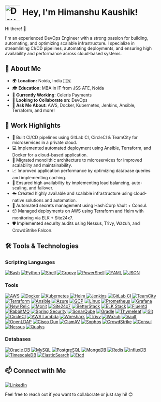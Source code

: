 # <img src="https://www.kindpng.com/picc/m/112-1127767_devops-logo-png-transparent-png.png" alt="DevOps Logo" width="50" style="vertical-align: middle;"> Hey, I'm Himanshu Kaushik!
Hi there! 👋

I'm an experienced DevOps Engineer with a strong passion for building, automating, and optimizing scalable infrastructure. I specialize in streamlining CI/CD pipelines, automating deployments, and ensuring high availability and performance across cloud-based systems.

## 🚀 About Me

- 🌍 **Location:** Noida, India 🇮🇳
- 🎓 **Education:** MBA in IT from JSS ATE, Noida
- 💼 **Currently Working:** Celeris Payments
- 🌱 **Looking to Collaborate on:** DevOps
- 💬 **Ask Me About:** AWS, Docker, Kubernetes, Jenkins, Ansible, Terraform, and more!

## 💼 Work Highlights

- 🚀 Built CI/CD pipelines using GitLab CI, CircleCI & TeamCity for microservices in a private cloud.
- 💻 Implemented automated deployment using Ansible, Terraform, and Docker for a cloud-based application.
- 🔄 Migrated monolithic architecture to microservices for improved scalability and maintainability.
- 📈 Improved application performance by optimizing database queries and implementing caching.
- 🚫 Ensured high availability by implementing load balancing, auto-scaling, and failover.
- ☁️ Created highly available and scalable infrastructure using cloud-native solutions and automation.
- 🔐 Automated secrets management using HashiCorp Vault + Consul.
- 📦 Managed deployments on AWS using Terraform and Helm with monitoring via ELK + Site24x7.
- 🛡️ Implemented security audits using Nessus, Trivy, Wazuh, and CrowdStrike Falcon.

## 🛠️ Tools & Technologies 

### Scripting Languages
[![Bash](https://img.shields.io/badge/-Bash-black?style=for-the-badge&logo=gnubash&logoColor=FFEA00)](https://www.gnu.org/software/bash/)
[![Python](https://img.shields.io/badge/-Python-black?style=for-the-badge&logo=python&logoColor=3776AB)](https://www.python.org/)
[![Shell](https://img.shields.io/badge/-Shell-black?style=for-the-badge&logo=gnu-bash&logoColor=white)](https://en.wikipedia.org/wiki/Shell_script)
[![Groovy](https://img.shields.io/badge/-Groovy-black?style=for-the-badge&logo=apachegroovy&logoColor=4298B8)](https://groovy-lang.org/)
[![PowerShell](https://img.shields.io/badge/-PowerShell-black?style=for-the-badge&logo=powershell&logoColor=5391FE)](https://docs.microsoft.com/en-us/powershell/)
[![YAML](https://img.shields.io/badge/-YAML-black?style=for-the-badge&logo=yaml&logoColor=CB171E)](https://yaml.org/)
[![JSON](https://img.shields.io/badge/-JSON-black?style=for-the-badge&logo=json&logoColor=999999)](https://www.json.org/)


### Tools
[![AWS](https://img.shields.io/badge/-Amazon%20Web%20Services-black?style=for-the-badge&logo=amazonaws&logoColor=FF9900)](https://aws.amazon.com/)
[![Docker](https://img.shields.io/badge/-Docker-black?style=for-the-badge&logo=docker&logoColor=2496ED)](https://www.docker.com/)
[![Kubernetes](https://img.shields.io/badge/-Kubernetes-black?style=for-the-badge&logo=kubernetes&logoColor=326CE5)](https://kubernetes.io/)
[![Helm](https://img.shields.io/badge/-Helm-black?style=for-the-badge&logo=helm&logoColor=0F1689)](https://helm.sh/)
[![Jenkins](https://img.shields.io/badge/-Jenkins-black?style=for-the-badge&logo=jenkins&logoColor=D24939)](https://www.jenkins.io/)
[![GitLab CI](https://img.shields.io/badge/-GitLab%20CI/CD-black?style=for-the-badge&logo=gitlab&logoColor=FC6D26)](https://docs.gitlab.com/ee/ci/)
[![TeamCity](https://img.shields.io/badge/-TeamCity-black?style=for-the-badge&logo=teamcity&logoColor=FF4088)](https://www.jetbrains.com/teamcity/)
[![Terraform](https://img.shields.io/badge/-Terraform-black?style=for-the-badge&logo=terraform&logoColor=7B42BC)](https://www.terraform.io/)
[![Ansible](https://img.shields.io/badge/-Ansible-black?style=for-the-badge&logo=ansible&logoColor=EE0000)](https://www.ansible.com/)
[![Azure](https://img.shields.io/badge/-Azure-black?style=for-the-badge&logo=microsoft-azure&logoColor=0089D6)](https://azure.microsoft.com/)
[![GCP](https://img.shields.io/badge/-GCP-black?style=for-the-badge&logo=google-cloud&logoColor=4285F4)](https://cloud.google.com/)
[![Linux](https://img.shields.io/badge/-Linux-black?style=for-the-badge&logo=linux&logoColor=FCC624)](https://www.linux.org/)
[![Prometheus](https://img.shields.io/badge/-Prometheus-black?style=for-the-badge&logo=prometheus&logoColor=E6522C)](https://prometheus.io/)
[![Grafana](https://img.shields.io/badge/-Grafana-black?style=for-the-badge&logo=grafana&logoColor=F46800)](https://grafana.com/)
[![New Relic](https://img.shields.io/badge/-New%20Relic-black?style=for-the-badge&logo=newrelic&logoColor=008C99)](https://newrelic.com/)
[![Monit](https://img.shields.io/badge/-Monit-black?style=for-the-badge&logo=monitoring&logoColor=white)](https://mmonit.com/monit/)
[![Site24x7](https://img.shields.io/badge/-Site24x7-black?style=for-the-badge&logo=zohocorp&logoColor=00B5AD)](https://www.site24x7.com/)
[![BetterStack](https://img.shields.io/badge/-BetterStack-black?style=for-the-badge&logo=betterstack&logoColor=4E54FF)](https://betterstack.com/)
[![ELK Stack](https://img.shields.io/badge/-ELK%20Stack-black?style=for-the-badge&logo=elastic&logoColor=005571)](https://www.elastic.co/what-is/elk-stack)
[![Fluentd](https://img.shields.io/badge/-Fluentd-black?style=for-the-badge&logo=fluentd&logoColor=1E93E4)](https://www.fluentd.org/)
[![RabbitMQ](https://img.shields.io/badge/-RabbitMQ-black?style=for-the-badge&logo=rabbitmq&logoColor=FF6600)](https://www.rabbitmq.com/)
[![Spring Security](https://img.shields.io/badge/-Spring%20Security-black?style=for-the-badge&logo=spring&logoColor=6DB33F)](https://spring.io/projects/spring-security)
[![SonarQube](https://img.shields.io/badge/-SonarQube-black?style=for-the-badge&logo=sonarqube&logoColor=4E9BCD)](https://www.sonarqube.org/)
[![Gradle](https://img.shields.io/badge/-Gradle-black?style=for-the-badge&logo=gradle&logoColor=23B57D)](https://gradle.org/)
[![Thymeleaf](https://img.shields.io/badge/-Thymeleaf-black?style=for-the-badge&logo=thymeleaf&logoColor=5B8C5A)](https://www.thymeleaf.org/)
[![Git](https://img.shields.io/badge/-Git-black?style=for-the-badge&logo=git&logoColor=F05032)](https://git-scm.com/)
[![CircleCI](https://img.shields.io/badge/-CircleCI-black?style=for-the-badge&logo=circleci&logoColor=343434)](https://circleci.com/)
[![AWS Lambda](https://img.shields.io/badge/-AWS%20Lambda-black?style=for-the-badge&logo=awslambda&logoColor=FF9900)](https://aws.amazon.com/lambda/)
[![Wireshark](https://img.shields.io/badge/-Wireshark-black?style=for-the-badge&logo=wireshark&logoColor=1571FF)](https://www.wireshark.org/)
[![Trivy](https://img.shields.io/badge/-Trivy-black?style=for-the-badge&logo=trivy&logoColor=19C4FF)](https://aquasecurity.github.io/trivy/)
[![Wazuh](https://img.shields.io/badge/-Wazuh-black?style=for-the-badge&logo=wazuh&logoColor=EF5350)](https://wazuh.com/)
[![Vault](https://img.shields.io/badge/-Vault-black?style=for-the-badge&logo=hashicorp&logoColor=54595F)](https://www.vaultproject.io/)
[![OpenLDAP](https://img.shields.io/badge/-OpenLDAP-black?style=for-the-badge&logo=ldap&logoColor=0079D1)](https://www.openldap.org/)
[![Cisco Duo](https://img.shields.io/badge/-Cisco%20Duo-black?style=for-the-badge&logo=cisco&logoColor=E71D36)](https://duo.com/)
[![ClamAV](https://img.shields.io/badge/-ClamAV-black?style=for-the-badge&logo=clamav&logoColor=008080)](https://www.clamav.net/)
[![Sophos](https://img.shields.io/badge/-Sophos-black?style=for-the-badge&logo=sophos&logoColor=FF0000)](https://www.sophos.com/)
[![CrowdStrike](https://img.shields.io/badge/-CrowdStrike-black?style=for-the-badge&logo=crowdstrike&logoColor=FF3F3F)](https://www.crowdstrike.com/)
[![Consul](https://img.shields.io/badge/-Consul-black?style=for-the-badge&logo=hashicorp&logoColor=54595F)](https://www.consul.io/)
[![Nessus](https://img.shields.io/badge/-Nessus-black?style=for-the-badge&logo=tenable&logoColor=FF3F3F)](https://www.tenable.com/products/nessus)
[![Qualys](https://img.shields.io/badge/-Qualys-black?style=for-the-badge&logo=qualys&logoColor=47BDF7)](https://www.qualys.com/)


### Databases
[![Oracle DB](https://img.shields.io/badge/-Oracle%20DB-black?style=for-the-badge&logo=oracle&logoColor=F80000)](https://www.oracle.com/database/)
[![MySQL](https://img.shields.io/badge/-MySQL-black?style=for-the-badge&logo=mysql&logoColor=4479A1)](https://www.mysql.com/)
[![PostgreSQL](https://img.shields.io/badge/-PostgreSQL-black?style=for-the-badge&logo=postgresql&logoColor=336791)](https://www.postgresql.org/)
[![MongoDB](https://img.shields.io/badge/-MongoDB-black?style=for-the-badge&logo=mongodb&logoColor=47A248)](https://www.mongodb.com/)
[![Redis](https://img.shields.io/badge/-Redis-black?style=for-the-badge&logo=redis&logoColor=DC382D)](https://redis.io/)
[![InfluxDB](https://img.shields.io/badge/-InfluxDB-black?style=for-the-badge&logo=influxdb&logoColor=22ADF6)](https://www.influxdata.com/)
[![TimescaleDB](https://img.shields.io/badge/-TimescaleDB-black?style=for-the-badge&logo=timescale&logoColor=F49500)](https://www.timescale.com/)
[![ElasticSearch](https://img.shields.io/badge/-Elasticsearch-black?style=for-the-badge&logo=elasticsearch&logoColor=005571)](https://www.elastic.co/elasticsearch/)
[![Etcd](https://img.shields.io/badge/-etcd-black?style=for-the-badge&logo=etcd&logoColor=0A73BA)](https://etcd.io/)


## 📫 Connect with Me

[![LinkedIn](https://img.shields.io/badge/-LinkedIn-black?style=for-the-badge&logo=linkedin&logoColor=0077B5)](https://www.linkedin.com/in/himanshu-kaushik21)


Feel free to reach out if you want to collaborate or just say hi! 😊

